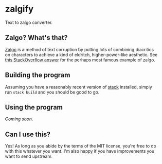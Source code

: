 # zalgify
Text to zalgo converter. 

## Zalgo? What's that?
[Zalgo](https://en.wikipedia.org/wiki/Combining_character#Zalgo_text) is a method of text corruption by putting lots of combining diacritics on characters to achieve a kind of eldritch, higher-power-like aesthetic. See [this StackOverflow answer](https://stackoverflow.com/a/1732454) for the perhaps most famous example of zalgo.

## Building the program
Assuming you have a reasonably recent version of [stack](https://docs.haskellstack.org/en/stable/README/) installed, simply run `stack build` and you should be good to go.

## Using the program
_Coming soon._

## Can I use this?
Yes! As long as you abide by the terms of the MIT license, you're free to do with this whatever you want. I'm also happy if you have improvements you want to send upstream.
